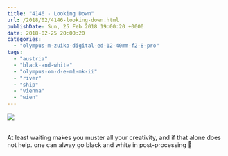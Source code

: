 ```yaml
---
title: "4146 - Looking Down"
url: /2018/02/4146-looking-down.html
publishDate: Sun, 25 Feb 2018 19:00:20 +0000
date: 2018-02-25 20:00:20
categories: 
  - "olympus-m-zuiko-digital-ed-12-40mm-f2-8-pro"
tags: 
  - "austria"
  - "black-and-white"
  - "olympus-om-d-e-m1-mk-ii"
  - "river"
  - "ship"
  - "vienna"
  - "wien"
---
```

<div class="container">
<div class="center"><a target="_blank" href="https://d25zfm9zpd7gm5.cloudfront.net/1200x1200/2017/20170605_092638_lr.jpg"><img class="webfeedsFeaturedVisual" src="https://d25zfm9zpd7gm5.cloudfront.net/0600x0600/2017/20170605_092638_lr.jpg" /></a></div>
</div>
<br />

At least waiting makes you muster all your creativity, and if that alone does not help. one can alway go black and white in post-processing 🙂
